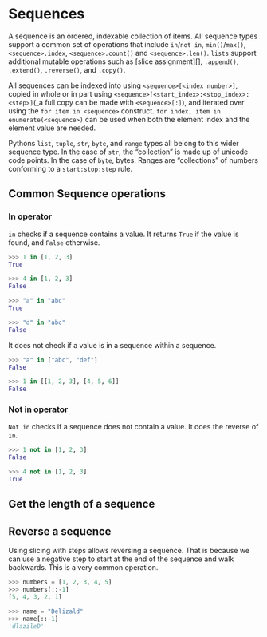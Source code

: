 # Sequences

A sequence is an ordered, indexable collection of items.
All sequence types support a common set of operations that include `in`/`not in`,  `min()`/`max()`, `<sequence>.index`, `<sequence>.count()` and `<sequence>.len()`.
`lists` support additional mutable operations such as [slice assignment][<url ref here>], `.append()`, `.extend()`, `.reverse()`, and `.copy()`.

All sequences can be indexed into using `<sequence>[<index number>]`, copied in whole or in part using `<sequence>[<start_index>:<stop_index>:<step>]`(_a full copy can be made with `<sequence>[:]`), and iterated over using the `for item in <sequence>` construct.
 `for index, item in enumerate(<sequence>)` can be used when both the element index and the element value are needed.


Pythons `list`, `tuple`, `str`, `byte`, and `range` types all belong to this wider sequence type.
In the case of `str`, the “collection” is made up of unicode code points.
In the case of  `byte`, bytes.
Ranges are “collections” of numbers conforming to a `start:stop:step` rule.


## Common Sequence operations

### In operator

`in` checks if a sequence contains a value.
It returns `True` if the value is found, and `False` otherwise.

```python
>>> 1 in [1, 2, 3]
True

>>> 4 in [1, 2, 3]
False

>>> "a" in "abc"
True

>>> "d" in "abc"
False
```

It does not check if a value is in a sequence within a sequence.

```python
>>> "a" in ["abc", "def"]
False

>>> 1 in [[1, 2, 3], [4, 5, 6]]
False
```

### Not in operator

`Not in` checks if a sequence does not contain a value.
It does the reverse of `in`.

```python
>>> 1 not in [1, 2, 3]
False

>>> 4 not in [1, 2, 3]
True
```

## Get the length of a sequence

## Reverse a sequence

Using slicing with steps allows reversing a sequence.
That is because we can use a negative step to start at the end of the sequence and walk backwards.
This is a very common operation.

```python
>>> numbers = [1, 2, 3, 4, 5]
>>> numbers[::-1]
[5, 4, 3, 2, 1]

>>> name = "Delizald"
>>> name[::-1]
'dlazileD'
```
